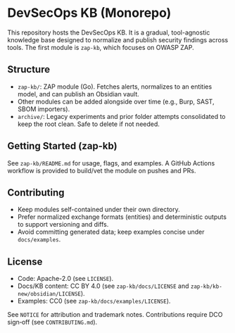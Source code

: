 # DevSecOps KB (Monorepo)

This repository hosts the DevSecOps KB. It is a gradual, tool-agnostic knowledge base designed to normalize and publish security findings across tools. The first module is `zap-kb`, which focuses on OWASP ZAP.

## Structure
- `zap-kb/`: ZAP module (Go). Fetches alerts, normalizes to an entities model, and can publish an Obsidian vault.
- Other modules can be added alongside over time (e.g., Burp, SAST, SBOM importers).
 - `archive/`: Legacy experiments and prior folder attempts consolidated to keep the root clean. Safe to delete if not needed.

## Getting Started (zap-kb)
See `zap-kb/README.md` for usage, flags, and examples. A GitHub Actions workflow is provided to build/vet the module on pushes and PRs.

## Contributing
- Keep modules self-contained under their own directory.
- Prefer normalized exchange formats (entities) and deterministic outputs to support versioning and diffs.
- Avoid committing generated data; keep examples concise under `docs/examples`.

## License
- Code: Apache-2.0 (see `LICENSE`).
- Docs/KB content: CC BY 4.0 (see `zap-kb/docs/LICENSE` and `zap-kb/kb-new/obsidian/LICENSE`).
- Examples: CC0 (see `zap-kb/docs/examples/LICENSE`).

See `NOTICE` for attribution and trademark notes. Contributions require DCO sign‑off (see `CONTRIBUTING.md`).
